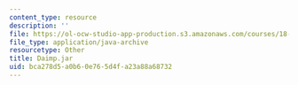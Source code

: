 ```yaml
---
content_type: resource
description: ''
file: https://ol-ocw-studio-app-production.s3.amazonaws.com/courses/18-03sc-differential-equations-fall-2011/bca278d5a0b60e765d4fa23a88a68732_Daimp.jar
file_type: application/java-archive
resourcetype: Other
title: Daimp.jar
uid: bca278d5-a0b6-0e76-5d4f-a23a88a68732
---
```

